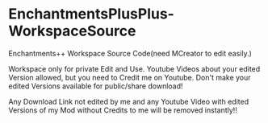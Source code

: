 # EnchantmentsPlusPlus-WorkspaceSource
Enchantments++ Workspace Source Code(need MCreator to edit easily.)

Workspace only for private Edit and Use. Youtube Videos about your edited Version allowed, but you need to Credit me on Youtube. Don't make your edited Versions available for public/share download! 

Any Download Link not edited by me and any Youtube Video with edited Versions of my Mod without Credits to me will be removed instantly!!
